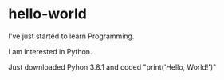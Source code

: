 # hello-world
I've just started to learn Programming.

I am interested in Python.

Just downloaded Pyhon 3.8.1 and coded "print('Hello, World!')"

